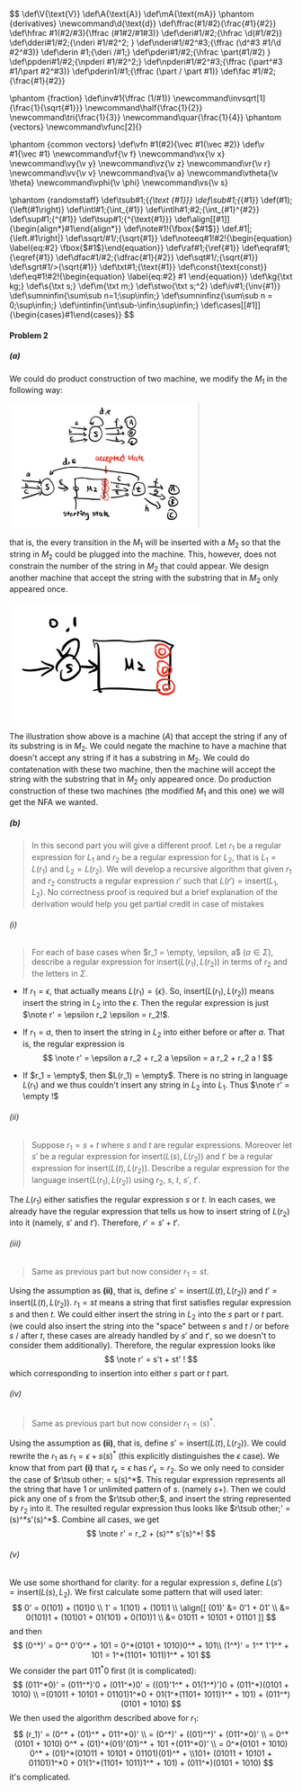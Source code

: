$$
\def\V{\text{V}}
\def\A{\text{A}}
\def\mA{\text{mA}}
\phantom {derivatives}
\newcommand\d{\text{d}}
\def\ffrac(#1/#2){\frac{#1}{#2}}
\def\hfrac #1(#2/#3){\ffrac (#1#2/#1#3)}
\def\deri#1/#2;{\hfrac \d(#1/#2)}
\def\dderi#1/#2;{\nderi #1/#2^2; }
\def\nderi#1/#2^#3;{\ffrac (\d^#3 #1/\d #2^#3)}
\def\derin #1;{\deri /#1;}
\def\pderi#1/#2;{\hfrac \part(#1/#2) }
\def\ppderi#1/#2;{\npderi #1/#2^2;}
\def\npderi#1/#2^#3;{\ffrac (\part^#3 #1/\part #2^#3)}
\def\pderin1/#1;{\ffrac (\part / \part #1)}
\def\fac #1/#2;{\frac{#1}{#2}}

\phantom {fraction}
\def\inv#1{\ffrac (1/#1)}
\newcommand\invsqrt[1]{\frac{1}{\sqrt{#1}}}
\newcommand\half{\frac{1}{2}}
\newcommand\tri{\frac{1}{3}}
\newcommand\quar{\frac{1}{4}}
\phantom {vectors}
\newcommand\vfunc[2]{}

\phantom {common vectors}
\def\vfn #1(#2){\vec #1(\vec #2)}
\def\v #1{\vec #1}
\newcommand\vf{\v f}
\newcommand\vx{\v x}
\newcommand\vy{\v y}
\newcommand\vz{\v z}
\newcommand\vr{\v r}
\newcommand\vv{\v v}
\newcommand\va{\v a}
\newcommand\vtheta{\v \theta}
\newcommand\vphi{\v \phi}
\newcommand\vs{\v s}

\phantom {randomstaff}
\def\tsub#1;{_{\text {#1}}}
\def\sub#1;{_{#1}}
\def\(#1);{\left(#1\right)}
\def\intl#1;{\int_{#1}}
\def\intlh#1;#2;{\int_{#1}^{#2}}
\def\sup#1;{^{#1}}
\def\tsup#1;{^{\text{#1}}}
\def\align[[#1]]{\begin{align*}#1\end{align*}}
\def\note#1!{\fbox{$#1$}}
\def\.#1|;{\left.#1\right|}
\def\ssqrt/#1/;{\sqrt{#1}}
\def\noteeq#1!#2!{\begin{equation} \label{eq:#2} \fbox{$#1$}\end{equation}}
\def\raf#1;{\ref{#1}}
\def\eqraf#1;{\eqref{#1}}
\def\dfac#1/#2;{\dfrac{#1}{#2}}
\def\sqt#1/;{\sqrt{#1}}
\def\sgrt#1/>{\sqrt{#1}}
\def\txt#1;{\text{#1}}
\def\const{\text{const}}
\def\eq#1!#2!{\begin{equation} \label{eq:#2} #1 \end{equation}}
\def\kg{\txt kg;}
\def\s{\txt s;}
\def\m{\txt m;}
\def\stwo{\txt s;^2}
\def\iv#1;{\inv{#1}}
\def\sumninfin{\sum\sub n=1;\sup\infin;}
\def\sumninfinz{\sum\sub n = 0;\sup\infin;}
\def\intinfin{\int\sub-\infin;\sup\infin;}
\def\cases[[#1]]{\begin{cases}#1\end{cases}}
$$

#### Problem 2

##### (a)

We could do product construction of two machine, we modify the $M_1$ in the following way:

<img src="./CS374HW3Q2.assets/image-20230208095110851.png" alt="image-20230208095110851" style="zoom:33%;" />

that is, the every transition in the $M_1$ will be inserted with a $M_2$ so that the string in $M_2$ could be plugged into the machine. This, however, does not constrain the number of the string in $M_2$ that could appear. We design another machine that accept the string with the substring that in $M_2$ only appeared once. 

<img src="./CS374HW3Q2.assets/image-20230208095341728.png" alt="image-20230208095341728" style="zoom: 33%;" />

The illustration show above is a machine ($A$) that accept the string if any of its substring is in $M_2$. We could negate the machine to have a machine that doesn't accept any string if it has a substring in $M_2$. We could do contatenation with these two machine, then the machine will accept the string with the substring that in $M_2$ only appeared once. Do production construction of these two machines (the modified $M_1$ and this one) we will get the NFA we wanted.

##### (b)

>In this second part you will give a different proof. Let $r_1$ be a regular expression for $L_1$ and $r_2$ be a regular expression for $L_2$, that is $L_1 = L(r_1)$ and $L_2 = L(r_2)$. We will develop a recursive algorithm that given $r_1$ and $r_2$ constructs a regular expression $r'$ such that $L(r') = \text{insert}(L_1, L_2)$. No correctness proof is required but a brief explanation of the derivation would help you get partial credit in case of mistakes

###### (i)

>For each of base cases when $r_1 = \empty, \epsilon, a$ ($a \in \Sigma$), describe a regular expression for $\text{insert}(L(r_1), L(r_2))$ in terms of $r_2$ and the letters in $\Sigma$.

* If $r_1 = \epsilon$, that actually means $L(r_1) = \{ \epsilon \}$. So, $\text{insert}(L(r_1), L(r_2))$ means insert the string in $L_2$ into the $\epsilon$. Then the regular expression is just $\note r' = \epsilon r_2 \epsilon  = r_2!$.

* If $r_1 = a$, then to insert the string in $L_2$ into either before or after $a$. That is, the regular expression is
  $$
  \note  r' = \epsilon a r_2 + r_2 a \epsilon  = a r_2 + r_2 a !
  $$

* If $r_1 = \empty$, then $L(r_1) = \empty$. There is no string in language $L(r_1)$ and we thus couldn't insert any string in $L_2$ into $L_1$. Thus $\note r' = \empty !$

###### (ii)

>Suppose $r_1 = s + t$ where $s$ and $t$ are regular expressions. Moreover let $s'$ be a regular expression for $\text{insert}(L(s), L(r_2))$ and $t'$ be a regular expression for $\text{insert}(L(t) , L(r_2))$. Describe a regular expression for the language $\text{insert}(L(r_1), L(r_2))$ using $r_2$, $s$, $t$, $s'$, $t'$.

The $L(r_1)$ either satisfies the regular expression $s$ or $t$. In each cases, we already have the regular expression that tells us how to insert string of $L(r_2)$ into it (namely, $s'$ and $t'$). Therefore, $r' = s' + t'$. 

###### (iii)

>Same as previous part but now consider $r_1 = st$.

Using the assumption as **(ii)**, that is, define $s' = \text{insert}(L(t) , L(r_2))$ and $t' = \text{insert}(L(t) , L(r_2))$. $r_1 = st$ means a string that first satisfies regular expression $s$ and then $t$. We could either insert the string in $L_2$ into the $s$ part or $t$ part. (we could also insert the string into the "space" between $s$ and $t$ / or before $s$ / after $t$, these cases are already handled by $s'$ and $t'$, so we doesn't to consider them additionally). Therefore, the regular expression looks like
$$
\note r' = s't + st' !
$$
  which corresponding to insertion into either $s$ part or $t$ part.

###### (iv)

>Same as previous part but now consider $r_1 = (s)^*$.

Using the assumption as **(ii)**, that is, define $s' = \text{insert}(L(t) , L(r_2))$. We could rewrite the $r_1$ as $r_1 = \epsilon + s(s)^*$ (this explicitly distinguishes the $\epsilon$ case). We know that from part **(i)** that $r_{\epsilon} = \epsilon$ has $r'_{\epsilon} = r_2$. So we only need to consider the case of $r\tsub other; = s(s)^*$. This regular expression represents all the string that have $1$ or unlimited pattern of $s$. (namely $s+$). Then we could pick any one of $s$ from the $r\tsub other;$, and insert the string represented by $r_2$ into it. The resulted regular expression thus looks like $r\tsub other;' = (s)^*s'(s)^*$. Combine all cases, we get
$$
\note r' = r_2 + (s)^* s'(s)^*!
$$

###### (v)

We use some shorthand for clarity: for a regular expression $s$, define $L(s') = \text{insert}(L(s), L_2)$. We first calculate some pattern that will used later:
$$
0' = 0(101) + (101)0 \\
1' = 1(101) + (101)1 \\
\align[[
 (01)' &= 0'1 + 01' \\
 	   &= 0(101)1 + (101)01 + 01(101) + 0(101)1 \\
       &= 01011 + 10101 + 01101
]]
$$
and then
$$
(0^*)' = 0^* 0'0^* + 101 = 0^*(0101 + 1010)0^* + 101\\
(1^*)' = 1^* 1'1^* + 101 = 1^*(1101+ 1011)1^* + 101
$$
We consider the part $011^* 0$ first (it is complicated):
$$
(011^*0)' = (011^*)'0 + (011^*)0' =  ((01)'1^* + 01(1^*)')0 + (011^*)(0101 + 1010) \\
=(01011 + 10101 + 01101)1^*0 + 01(1^*(1101+ 1011)1^* + 101) + (011^*)(0101 + 1010)
$$
We then used the algorithm described above for $r_1$:
$$
(r_1)' = (0^* + (01)^* + 011^*0)' \\
= (0^*)' + ((01)^*)' + (011^*0)' \\
= 0^*(0101 + 1010) 0^* + (01)^*(01)'(01)^* + 101 +(011^*0)' \\
= 0^*(0101 + 1010) 0^* + (01)^*(01011 + 10101 + 01101)(01)^* + \\101+ (01011 + 10101 + 01101)1^*0 + 01(1^*(1101+ 1011)1^* + 101) + (011^*)(0101 + 1010)
$$
it's complicated.







